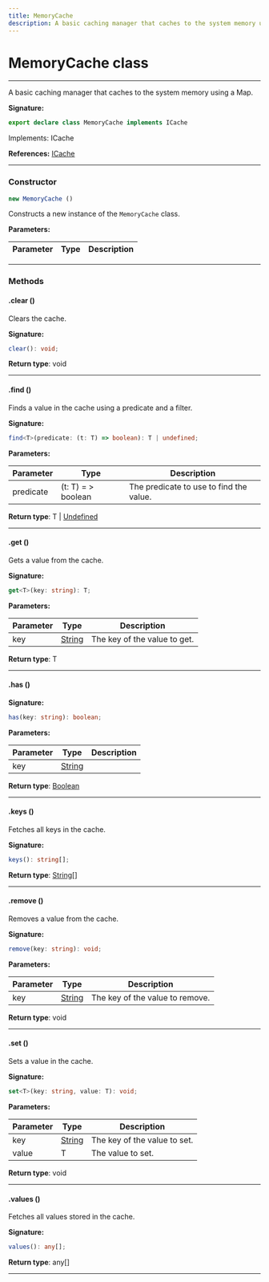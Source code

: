 ```yaml
---
title: MemoryCache
description: A basic caching manager that caches to the system memory using a Map.
---
```


# MemoryCache class

---

A basic caching manager that caches to the system memory using a Map.

**Signature:**

```ts
export declare class MemoryCache implements ICache 
```

Implements: ICache

**References:** [ICache](/api/interfaces/icache)

---

### Constructor

```ts
new MemoryCache ()
```

Constructs a new instance of the `MemoryCache` class.

**Parameters:**

| Parameter | Type | Description |
| --------- | ---- | ----------- |
---

### Methods

#### .clear ()

Clears the cache.



**Signature:**

```ts
clear(): void;
```


**Return type**: void

---

#### .find ()

Finds a value in the cache using a predicate and a filter.




**Signature:**

```ts
find<T>(predicate: (t: T) => boolean): T | undefined;
```

**Parameters:**

| Parameter | Type | Description |
| --------- | ---- | ----------- |
| predicate | (t: T) = \> boolean | The predicate to use to find the value. |

**Return type**: T \| [Undefined](https://developer.mozilla.org/en-US/docs/Web/JavaScript/Reference/Global_Objects/undefined)

---

#### .get ()

Gets a value from the cache.




**Signature:**

```ts
get<T>(key: string): T;
```

**Parameters:**

| Parameter | Type | Description |
| --------- | ---- | ----------- |
| key | [String](https://developer.mozilla.org/en-US/docs/Web/JavaScript/Reference/Global_Objects/String) | The key of the value to get. |

**Return type**: T

---

#### .has ()



**Signature:**

```ts
has(key: string): boolean;
```

**Parameters:**

| Parameter | Type | Description |
| --------- | ---- | ----------- |
| key | [String](https://developer.mozilla.org/en-US/docs/Web/JavaScript/Reference/Global_Objects/String) |  |

**Return type**: [Boolean](https://developer.mozilla.org/en-US/docs/Web/JavaScript/Reference/Global_Objects/Boolean)

---

#### .keys ()

Fetches all keys in the cache.



**Signature:**

```ts
keys(): string[];
```


**Return type**: [String](https://developer.mozilla.org/en-US/docs/Web/JavaScript/Reference/Global_Objects/String)[]

---

#### .remove ()

Removes a value from the cache.




**Signature:**

```ts
remove(key: string): void;
```

**Parameters:**

| Parameter | Type | Description |
| --------- | ---- | ----------- |
| key | [String](https://developer.mozilla.org/en-US/docs/Web/JavaScript/Reference/Global_Objects/String) | The key of the value to remove. |

**Return type**: void

---

#### .set ()

Sets a value in the cache.




**Signature:**

```ts
set<T>(key: string, value: T): void;
```

**Parameters:**

| Parameter | Type | Description |
| --------- | ---- | ----------- |
| key | [String](https://developer.mozilla.org/en-US/docs/Web/JavaScript/Reference/Global_Objects/String) | The key of the value to set. |
| value | T | The value to set. |

**Return type**: void

---

#### .values ()

Fetches all values stored in the cache.



**Signature:**

```ts
values(): any[];
```


**Return type**: any[]

---

